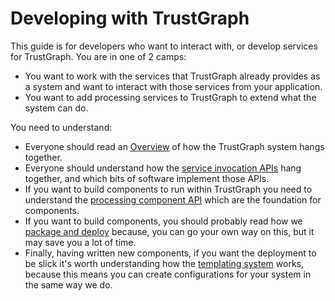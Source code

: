 
# Developing with TrustGraph

This guide is for developers who want to interact with, or develop services
for TrustGraph.  You are in one of 2 camps:

- You want to work with the services that TrustGraph already provides
  as a system and want to interact with those services from your
  application.
- You want to add processing services to TrustGraph to extend what the
  system can do.
  
You need to understand:
- Everyone should read an [Overview](trustgraph-overview.md) of how the
  TrustGraph system hangs together.
- Everyone should understand how the
  [service invocation APIs](service-invocation-apis.md) hang
  together, and which bits of software implement those APIs.
- If you want to build components to run within TrustGraph you need to
  understand the [processing component API](process-apis.md)
  which are the foundation for components.
- If you want to build components, you should probably read how we 
  [package and deploy](packaging.md) because, you can go your own way on
  this, but it may save you a lot of time.
- Finally, having written new components, if you want the deployment to be
  slick it's worth understanding how the
  [templating system](templating.md) works, because
  this means you can create configurations for your system in the same way
  we do.

